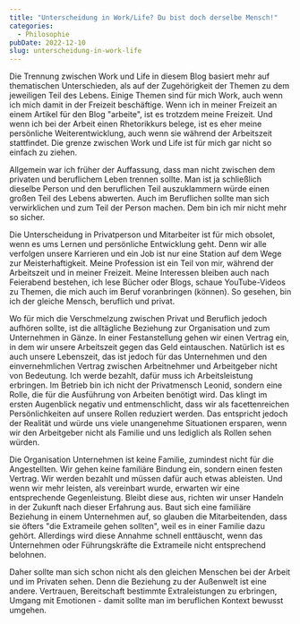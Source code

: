 ```yaml
---
title: "Unterscheidung in Work/Life? Du bist doch derselbe Mensch!"
categories:
  - Philosophie
pubDate: 2022-12-10
slug: unterscheidung-in-work-life
---
```


Die Trennung zwischen Work und Life in diesem Blog basiert mehr auf thematischen Unterschieden, als auf der Zugehörigkeit der Themen zu dem jeweiligen Teil des Lebens. Einige Themen sind für mich Work, auch wenn ich mich damit in der Freizeit beschäftige. Wenn ich in meiner Freizeit an einem Artikel für den Blog "arbeite", ist es trotzdem meine Freizeit. Und wenn ich bei der Arbeit einen Rhetorikkurs belege, ist es eher meine persönliche Weiterentwicklung, auch wenn sie während der Arbeitszeit stattfindet. Die grenze zwischen Work und Life ist für mich gar nicht so einfach zu ziehen.

<!-- excerpt -->

Allgemein war ich früher der Auffassung, dass man nicht zwischen dem privaten und beruflichem Leben trennen sollte. Man ist ja schließlich dieselbe Person und den beruflichen Teil auszuklammern würde einen großen Teil des Lebens abwerten. Auch im Beruflichen sollte man sich verwirklichen und zum Teil der Person machen. Dem bin ich mir nicht mehr so sicher.

Die Unterscheidung in Privatperson und Mitarbeiter ist für mich obsolet, wenn es ums Lernen und persönliche Entwicklung geht. Denn wir alle verfolgen unsere Karrieren und ein Job ist nur eine Station auf dem Wege zur Meisterhaftigkeit. Meine Profession ist ein Teil von mir, während der Arbeitszeit und in meiner Freizeit. Meine Interessen bleiben auch nach Feierabend bestehen, ich lese Bücher oder Blogs, schaue YouTube-Videos zu Themen, die mich auch im Beruf voranbringen (können). So gesehen, bin ich der gleiche Mensch, beruflich und privat.

Wo für mich die Verschmelzung zwischen Privat und Beruflich jedoch aufhören sollte, ist die alltägliche Beziehung zur Organisation und zum Unternehmen in Gänze. In einer Festanstellung gehen wir einen Vertrag ein, in dem wir unsere Arbeitszeit gegen das Geld eintauschen. Natürlich ist es auch unsere Lebenszeit, das ist jedoch für das Unternehmen und den einvernehmlichen Vertrag zwischen Arbeitnehmer und Arbeitgeber nicht von Bedeutung. Ich werde bezahlt, dafür muss ich Arbeitsleistung erbringen. Im Betrieb bin ich nicht der Privatmensch Leonid, sondern eine Rolle, die für die Ausführung von Arbeiten benötigt wird. Das klingt im ersten Augenblick negativ und entmenschlicht, dass wir als facettenreichen Persönlichkeiten auf unsere Rollen reduziert werden. Das entspricht jedoch der Realität und würde uns viele unangenehme Situationen ersparen, wenn wir den Arbeitgeber nicht als Familie und uns lediglich als Rollen sehen würden.

Die Organisation Unternehmen ist keine Familie, zumindest nicht für die Angestellten. Wir gehen keine familiäre Bindung ein, sondern einen festen Vertrag. Wir werden bezahlt und müssen dafür auch etwas ableisten. Und wenn wir mehr leisten, als vereinbart wurde, erwarten wir eine entsprechende Gegenleistung. Bleibt diese aus, richten wir unser Handeln in der Zukunft nach dieser Erfahrung aus. Baut sich eine familiäre Beziehung in einem Unternehmen auf, so glauben die Mitarbeitenden, dass sie öfters "die Extrameile gehen sollten", weil es in einer Familie dazu gehört. Allerdings wird diese Annahme schnell enttäuscht, wenn das Unternehmen oder Führungskräfte die Extrameile nicht entsprechend belohnen.

Daher sollte man sich schon nicht als den gleichen Menschen bei der Arbeit und im Privaten sehen. Denn die Beziehung zu der Außenwelt ist eine andere. Vertrauen, Bereitschaft bestimmte Extraleistungen zu erbringen, Umgang mit Emotionen - damit sollte man im beruflichen Kontext bewusst umgehen.
